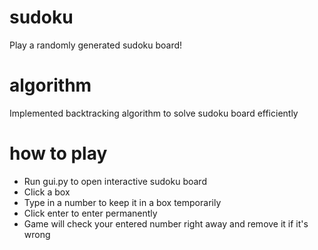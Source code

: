 # sudoku
Play a randomly generated sudoku board!

# algorithm
Implemented backtracking algorithm to solve sudoku board efficiently

# how to play
- Run gui.py to open interactive sudoku board
- Click a box
- Type in a number to keep it in a box temporarily
- Click enter to enter permanently
- Game will check your entered number right away and remove it if it's wrong
